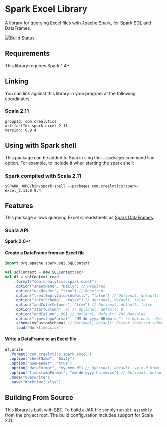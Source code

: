 # Spark Excel Library

A library for querying Excel files with Apache Spark, for Spark SQL and DataFrames.

[![Build Status](https://travis-ci.org/crealytics/spark-excel.svg?branch=master)](https://travis-ci.org/crealytics/spark-excel)

## Requirements

This library requires Spark 1.4+

## Linking
You can link against this library in your program at the following coordinates:

### Scala 2.11
```
groupId: com.crealytics
artifactId: spark-excel_2.11
version: 0.9.4
```

## Using with Spark shell
This package can be added to  Spark using the `--packages` command line option.  For example, to include it when starting the spark shell:

### Spark compiled with Scala 2.11
```
$SPARK_HOME/bin/spark-shell --packages com.crealytics:spark-excel_2.11:0.9.4
```

## Features
This package allows querying Excel spreadsheets as [Spark DataFrames](https://spark.apache.org/docs/latest/sql-programming-guide.html).

### Scala API
__Spark 2.0+:__


#### Create a DataFrame from an Excel file
```scala
import org.apache.spark.sql.SQLContext

val sqlContext = new SQLContext(sc)
val df = sqlContext.read
    .format("com.crealytics.spark.excel")
    .option("sheetName", "Daily") // Required
    .option("useHeader", "true") // Required
    .option("treatEmptyValuesAsNulls", "false") // Optional, default: true
    .option("inferSchema", "false") // Optional, default: false
    .option("addColorColumns", "true") // Optional, default: false
    .option("startColumn", 0) // Optional, default: 0
    .option("endColumn", 99) // Optional, default: Int.MaxValue
    .option("timestampFormat", "MM-dd-yyyy HH:mm:ss") // Optional, default: yyyy-mm-dd hh:mm:ss[.fffffffff]
    .schema(myCustomSchema) // Optional, default: Either inferred schema, or all columns are Strings
    .load("Worktime.xlsx")
```

#### Write a DataFrame to an Excel file
```scala
df.write
  .format("com.crealytics.spark.excel")
  .option("sheetName", "Daily")
  .option("useHeader", "true")
  .option("dateFormat", "yy-mmm-d") // Optional, default: yy-m-d h:mm
  .option("timestampFormat", "mm-dd-yyyy hh:mm:ss") // Optional, default: yyyy-mm-dd hh:mm:ss.000
  .mode("overwrite")
  .save("Worktime2.xlsx")
```

## Building From Source
This library is built with [SBT](http://www.scala-sbt.org/0.13/docs/Command-Line-Reference.html).
To build a JAR file simply run `sbt assembly` from the project root.
The build configuration includes support for Scala 2.11.
